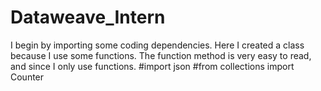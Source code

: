 # Dataweave_Intern

I begin by importing some coding dependencies. Here I created a class because I use some functions. The function method is very easy to read, and since I only use functions.
#import json
#from collections import Counter
